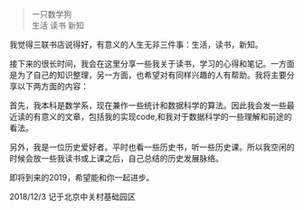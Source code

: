 > 一只数学狗  
> 生活  读书  新知

我觉得三联书店说得好，有意义的人生无非三件事：生活，读书，新知。

接下来的很长时间，我会在这里分享一些我关于读书，学习的心得和笔记。一方面是为了自己的知识整理，另一方面，也希望对有同样兴趣的人有帮助。我将主要分享以下两方面的内容：

首先，我本科是数学系，现在兼作一些统计和数据科学的算法。因此我会发一些最近读的有意义的文章，包括我的实现code,和我对于数据科学的一些理解和前途的看法。

另外，我是一位历史爱好者。平时也看一些历史书，听一些历史课。所以我空闲的时候会放一些我读书或上课之后，自己总结的历史发展脉络。

即将到来的2019，希望能和你一起进步。

2018/12/3 记于北京中关村基础园区


